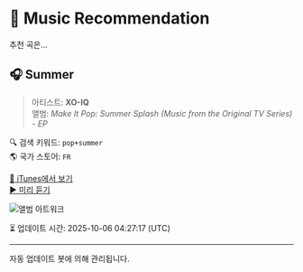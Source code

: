 
# 🎵 Music Recommendation

추천 곡은...

## 🎧 Summer  
> 아티스트: **XO-IQ**  
> 앨범: _Make It Pop: Summer Splash (Music from the Original TV Series) - EP_  

🔍 검색 키워드: `pop+summer`  
🌎 국가 스토어: `FR`

[🔗 iTunes에서 보기](https://music.apple.com/fr/album/summer/1137717112?i=1137717331&uo=4)  
[▶️ 미리 듣기](https://audio-ssl.itunes.apple.com/itunes-assets/AudioPreview115/v4/44/56/cc/4456cc41-e228-9f8f-01f9-3b2bd8e8f439/mzaf_17019669698389224579.plus.aac.p.m4a)

![앨범 아트워크](https://is1-ssl.mzstatic.com/image/thumb/Music20/v4/14/9f/f1/149ff1de-c12c-f80a-d988-c5c3c7781488/190374968805.jpg/100x100bb.jpg)

⏳ 업데이트 시간: 2025-10-06 04:27:17 (UTC)

---
자동 업데이트 봇에 의해 관리됩니다.
